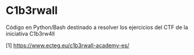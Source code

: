 # C1b3rwall
Código en Python/Bash destinado a resolver los ejercicios del CTF de la iniciativa C1b3rw4ll

[1] https://www.ecteg.eu/c1b3rwall-academy-es/
